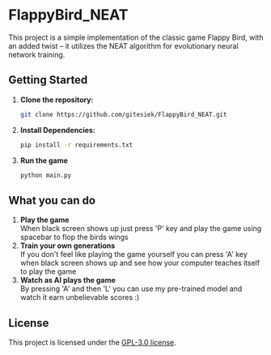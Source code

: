 # FlappyBird_NEAT

This project is a simple implementation of the classic game Flappy Bird, with an added twist – it utilizes the NEAT algorithm for evolutionary neural network training.

## Getting Started

1. **Clone the repository:**

   ```bash
   git clone https://github.com/gitesiek/FlappyBird_NEAT.git
   ```
2. **Install Dependencies:**
    ```bash
    pip install -r requirements.txt
    ```
3. **Run the game**
    ```bash
    python main.py
    ```

## What you can do

1. **Play the game**  
    When black screen shows up just press 'P' key and play the game using spacebar to flop the birds wings
2. **Train your own generations**  
    If you don't feel like playing the game yourself you can press 'A' key when black screen shows up and see how your computer teaches itself to play the game
3. **Watch as AI plays the game**  
    By pressing 'A' and then 'L' you can use my pre-trained model and watch it earn unbelievable scores :)

## License

This project is licensed under the [GPL-3.0 license](https://github.com/gitesiek/FlappyBird_NEAT/blob/main/LICENSE).
